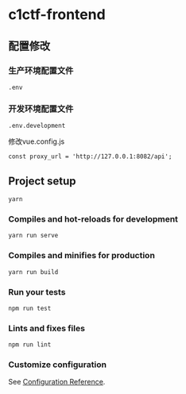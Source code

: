 # c1ctf-frontend

## 配置修改

### 生产环境配置文件

```
.env 
```

### 开发环境配置文件

```
.env.development
```

修改vue.config.js

```
const proxy_url = 'http://127.0.0.1:8082/api';
```


## Project setup
```
yarn
```

### Compiles and hot-reloads for development
```
yarn run serve
```

### Compiles and minifies for production
```
yarn run build
```

### Run your tests
```
npm run test
```

### Lints and fixes files
```
npm run lint
```

### Customize configuration
See [Configuration Reference](https://cli.vuejs.org/config/).
